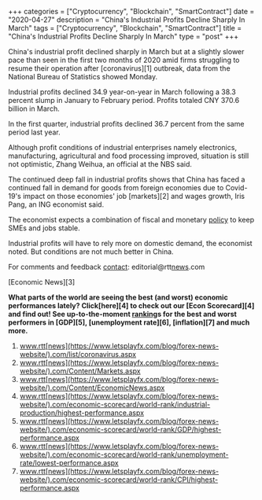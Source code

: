 +++
categories = ["Cryptocurrency", "Blockchain", "SmartContract"]
date = "2020-04-27"
description = "China's Industrial Profits Decline Sharply In March"
tags = ["Cryptocurrency", "Blockchain", "SmartContract"]
title = "China's Industrial Profits Decline Sharply In March"
type = "post"
+++

China's industrial profit declined sharply in March but at a slightly
slower pace than seen in the first two months of 2020 amid firms
struggling to resume their operation after [coronavirus][1] outbreak,
data from the National Bureau of Statistics showed Monday.

Industrial profits declined 34.9 year-on-year in March following a 38.3
percent slump in January to February period. Profits totaled CNY 370.6
billion in March.

In the first quarter, industrial profits declined 36.7 percent from the
same period last year.

Although profit conditions of industrial enterprises namely electronics,
manufacturing, agricultural and food processing improved, situation is
still not optimistic, Zhang Weihua, an official at the NBS said.

The continued deep fall in industrial profits shows that China has faced
a continued fall in demand for goods from foreign economies due to
Covid-19's impact on those economies' job [markets][2] and wages growth,
Iris Pang, an ING economist said.

The economist expects a combination of fiscal and monetary [policy](https://www.fintechee.com/policy/) to
keep SMEs and jobs stable.

Industrial profits will have to rely more on domestic demand, the
economist noted. But conditions are not much better in China.

For comments and feedback [contact](https://www.playgroundfx.com/contact/): editorial@rtt[news](https://www.letsplayfx.com/blog/forex-news-website/).com

[Economic News][3]

 **What parts of the world are seeing the best (and worst) economic
performances lately? Click[here][4] to check out our [Econ Scorecard][4]
and find out! See up-to-the-moment [ranking](https://www.playgroundfx.com/blog/crypto-exchange-ranking/)s for the best and worst
performers in [GDP][5], [unemployment rate][6], [inflation][7] and much
more.**

   1. www.rtt[news](https://www.letsplayfx.com/blog/forex-news-website/).com/list/coronavirus.aspx
   2. www.rtt[news](https://www.letsplayfx.com/blog/forex-news-website/).com/Content/Markets.aspx
   3. www.rtt[news](https://www.letsplayfx.com/blog/forex-news-website/).com/Content/EconomicNews.aspx
   4. www.rtt[news](https://www.letsplayfx.com/blog/forex-news-website/).com/economic-scorecard/world-rank/industrial-production/highest-performance.aspx
   5. www.rtt[news](https://www.letsplayfx.com/blog/forex-news-website/).com/economic-scorecard/world-rank/GDP/highest-performance.aspx
   6. www.rtt[news](https://www.letsplayfx.com/blog/forex-news-website/).com/economic-scorecard/world-rank/unemployment-rate/lowest-performance.aspx
   7. www.rtt[news](https://www.letsplayfx.com/blog/forex-news-website/).com/economic-scorecard/world-rank/CPI/highest-performance.aspx